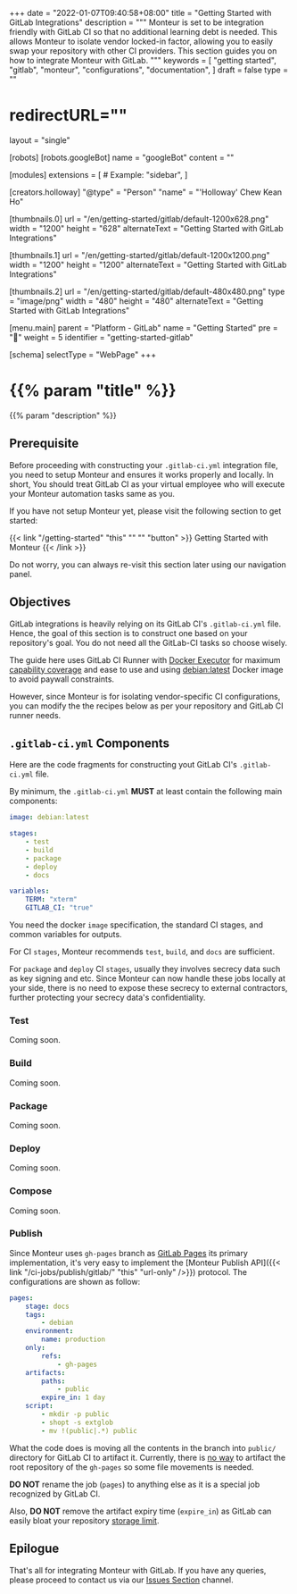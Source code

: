 +++
date = "2022-01-07T09:40:58+08:00"
title = "Getting Started with GitLab Integrations"
description = """
Monteur is set to be integration friendly with GitLab CI so that no additional
learning debt is needed. This allows Monteur to isolate vendor locked-in factor,
allowing you to easily swap your repository with other CI providers. This
section guides you on how to integrate Monteur with GitLab.
"""
keywords = [
	"getting started",
	"gitlab",
	"monteur",
	"configurations",
	"documentation",
]
draft = false
type = ""
# redirectURL=""
layout = "single"


[robots]
[robots.googleBot]
name = "googleBot"
content = ""


[modules]
extensions = [
	# Example: "sidebar",
]


[creators.holloway]
"@type" = "Person"
"name" = "'Holloway' Chew Kean Ho"


[thumbnails.0]
url = "/en/getting-started/gitlab/default-1200x628.png"
width = "1200"
height = "628"
alternateText = "Getting Started with GitLab Integrations"

[thumbnails.1]
url = "/en/getting-started/gitlab/default-1200x1200.png"
width = "1200"
height = "1200"
alternateText = "Getting Started with GitLab Integrations"

[thumbnails.2]
url = "/en/getting-started/gitlab/default-480x480.png"
type = "image/png"
width = "480"
height = "480"
alternateText = "Getting Started with GitLab Integrations"


[menu.main]
parent = "Platform - GitLab"
name = "Getting Started"
pre = "🛫"
weight = 5
identifier = "getting-started-gitlab"


[schema]
selectType = "WebPage"
+++

# {{% param "title" %}}
{{% param "description" %}}




## Prerequisite
Before proceeding with constructing your `.gitlab-ci.yml` integration file,
you need to setup Monteur and ensures it works properly and locally. In short,
You should treat GitLab CI as your virtual employee who will execute your
Monteur automation tasks same as you.

If you have not setup Monteur yet, please visit the following section to get
started:

{{< link "/getting-started" "this" "" "" "button" >}}
Getting Started with Monteur
{{< /link >}}

Do not worry, you can always re-visit this section later using our navigation
panel.




## Objectives
GitLab integrations is heavily relying on its GitLab CI's `.gitlab-ci.yml` file.
Hence, the goal of this section is to construct one based on your repository's
goal. You do not need all the GitLab-CI tasks so choose wisely.

The guide here uses GitLab CI Runner with
[Docker Executor](https://docs.gitlab.com/runner/executors/docker.html) for
maximum [capability coverage](https://docs.gitlab.com/runner/executors/#selecting-the-executor)
and ease to use and using [debian:latest](https://hub.docker.com/_/debian)
Docker image to avoid paywall constraints.

However, since Monteur is for isolating vendor-specific CI configurations,
you can modify the the recipes below as per your repository and GitLab CI runner
needs.




## `.gitlab-ci.yml` Components
Here are the code fragments for constructing yout GitLab CI's `.gitlab-ci.yml`
file.

By minimum, the `.gitlab-ci.yml` **MUST** at least contain the following main
components:

```yaml {linenos=table,hl_lines=[],linenostart=1}
image: debian:latest

stages:
    - test
    - build
    - package
    - deploy
    - docs

variables:
    TERM: "xterm"
    GITLAB_CI: "true"
```

You need the docker `image` specification, the standard CI stages, and common
variables for outputs.

For CI `stages`, Monteur recommends `test`, `build`, and `docs` are sufficient.

For `package` and `deploy` CI `stages`, usually they involves secrecy data such
as key signing and etc. Since Monteur can now handle these jobs locally at your
side, there is no need to expose these secrecy to external contractors, further
protecting your secrecy data's confidentiality.



### Test
Coming soon.



### Build
Coming soon.



### Package
Coming soon.



### Deploy
Coming soon.



### Compose
Coming soon.



### Publish
Since Monteur uses `gh-pages` branch as
[GitLab Pages](https://docs.gitlab.com/ee/user/project/pages/) its primary
implementation, it's very easy to implement the
[Monteur Publish API]({{< link "/ci-jobs/publish/gitlab/" "this"
"url-only" />}}) protocol. The configurations are shown as follow:

```yaml {linenos=table,hl_lines=[],linenostart=1}
pages:
    stage: docs
    tags:
        - debian
    environment:
        name: production
    only:
        refs:
            - gh-pages
    artifacts:
        paths:
            - public
        expire_in: 1 day
    script:
        - mkdir -p public
        - shopt -s extglob
        - mv !(public|.*) public
```

What the code does is moving all the contents in the branch into `public/`
directory for GitLab CI to artifact it. Currently, there is
[no way](https://gitlab.com/gitlab-org/gitlab-runner/-/issues/1057) to artifact
the root repository of the `gh-pages` so some file movements is needed.

**DO NOT** rename the job (`pages`) to anything else as it is a special job
recognized by GitLab CI.

Also, **DO NOT** remove the artifact expiry time (`expire_in`) as GitLab can
easily bloat your repository
[storage limit](https://docs.gitlab.com/ee/user/gitlab_com/index.html#account-and-limit-settings).




## Epilogue
That's all for integrating Monteur with GitLab. If you have any queries, please
proceed to contact us via our
[Issues Section](https://gitlab.com/zoralab/monteur/-/issues) channel.
